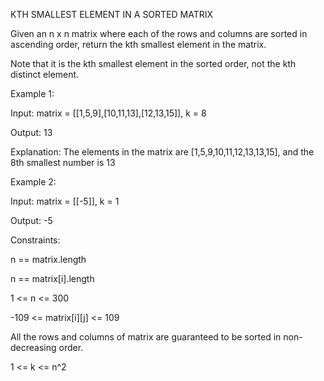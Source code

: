 ﻿KTH SMALLEST ELEMENT IN A SORTED MATRIX

Given an n x n matrix where each of the rows and columns are sorted in ascending order, return the kth smallest element in the matrix.

Note that it is the kth smallest element in the sorted order, not the kth distinct element.

Example 1:

Input: matrix = [[1,5,9],[10,11,13],[12,13,15]], k = 8

Output: 13

Explanation: The elements in the matrix are [1,5,9,10,11,12,13,13,15], and the 8th smallest number is 13

Example 2:

Input: matrix = [[-5]], k = 1

Output: -5
 
Constraints:

n == matrix.length

n == matrix[i].length

1 <= n <= 300

-109 <= matrix[i][j] <= 109

All the rows and columns of matrix are guaranteed to be sorted in non-decreasing order.

1 <= k <= n^2
